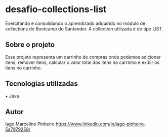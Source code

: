 # desafio-collections-list

Exercitando e consolidando o aprendizado adquirido no módulo de collections do Bootcamp do Santander. A collection utilizada é do tipo LIST. 

## Sobre o projeto 

 Esse projeto representa um carrinho de compras onde podemos adicionar itens, remover itens, calcular o valor total dos itens no carrinho e exibir os itens no carrinho. 

 ## Tecnologias utilizadas 
 • Java

 ## Autor 

 Iago Marcelino Pinheiro 
 https://www.linkedin.com/in/iago-pinheiro-5a7979258/
